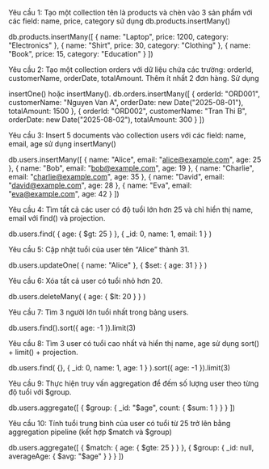 Yêu cầu 1: Tạo một collection tên là products và chèn vào 3 sản phẩm với các field: name, price, category sử dụng db.products.insertMany()

db.products.insertMany([
{ name: "Laptop", price: 1200, category: "Electronics" },
{ name: "Shirt", price: 30, category: "Clothing" },
{ name: "Book", price: 15, category: "Education" }
])

Yêu cầu 2: Tạo một collection orders với dữ liệu chứa các trường: orderId, customerName, orderDate, totalAmount. Thêm ít nhất 2 đơn hàng. Sử dụng

insertOne() hoặc insertMany().
db.orders.insertMany([
{
orderId: "ORD001",
customerName: "Nguyen Van A",
orderDate: new Date("2025-08-01"),
totalAmount: 1500
},
{
orderId: "ORD002",
customerName: "Tran Thi B",
orderDate: new Date("2025-08-02"),
totalAmount: 300
}
])

Yêu cầu 3: Insert 5 documents vào collection users với các field: name, email, age sử dụng insertMany()

db.users.insertMany([
{ name: "Alice", email: "alice@example.com", age: 25 },
{ name: "Bob", email: "bob@example.com", age: 19 },
{ name: "Charlie", email: "charlie@example.com", age: 35 },
{ name: "David", email: "david@example.com", age: 28 },
{ name: "Eva", email: "eva@example.com", age: 42 }
])

Yêu cầu 4: Tìm tất cả các user có độ tuổi lớn hơn 25 và chỉ hiển thị name, email với find() và projection.

db.users.find(
{ age: { $gt: 25 } },
{ \_id: 0, name: 1, email: 1 }
)

Yêu cầu 5: Cập nhật tuổi của user tên “Alice” thành 31.

db.users.updateOne(
{ name: "Alice" },
{ $set: { age: 31 } }
)

Yêu cầu 6: Xóa tất cả user có tuổi nhỏ hơn 20.

db.users.deleteMany(
{ age: { $lt: 20 } }
)

Yêu cầu 7: Tìm 3 người lớn tuổi nhất trong bảng users.

db.users.find().sort({ age: -1 }).limit(3)

Yêu cầu 8: Tìm 3 user có tuổi cao nhất và hiển thị name, age sử dụng sort() + limit() + projection.

db.users.find(
{},
{ \_id: 0, name: 1, age: 1 }
).sort({ age: -1 }).limit(3)

Yêu cầu 9: Thực hiện truy vấn aggregation để đếm số lượng user theo từng độ tuổi với $group.

db.users.aggregate([
{
$group: {
_id: "$age",
count: { $sum: 1 }
}
}
])

Yêu cầu 10: Tính tuổi trung bình của user có tuổi từ 25 trở lên bằng aggregation pipeline (kết hợp $match và $group)

db.users.aggregate([
{ $match: { age: { $gte: 25 } } },
{
$group: {
_id: null,
averageAge: { $avg: "$age" }
}
}
])
